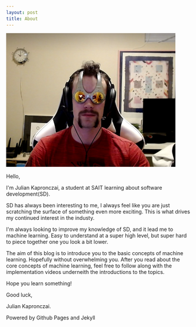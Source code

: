 ```yaml
---
layout: post
title: About
---
```


![FigureJulian](/assets/images/pic-J-for-blog.png) 



Hello,

I'm Julian Kapronczai, a student at SAIT learning about software development(SD). 

SD has always been interesting to me, I always feel like you are just scratching the surface of something even more exciting. This is what drives my continued interest in the industy.

I'm always looking to improve my knowledge of SD, and it lead me to machine learning. Easy to understand at a super high level, but super hard to piece together one you look a bit lower. 

The aim of this blog is to introduce you to the basic concepts of machine learning. Hopefully without overwhelming you. After you read about the core concepts of machine learning, feel free to follow along with the implementation videos underneith the introductions to the topics. 

Hope you learn something! 

Good luck,

Julian Kapronczai.


Powered by Github Pages and Jekyll